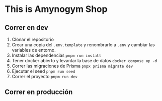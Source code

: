 # This is Amynogym Shop

## Correr en dev

1. Clonar el repositorio
3. Crear una copia del ```.env.template``` y renombrarlo a ```.env``` y cambiar las variables de entorno.
4. Instalar las dependencias ```pnpm run install```
5. Tener docker abierto y levantar la base de datos ```docker compose up -d```
6. Correr las migraciones de Prisma ```pnpx prisma migrate dev```
7. Ejecutar el seed ```pnpm run seed```
8. Correr el proyecto ```pnpm run dev```

## Correr en producción
